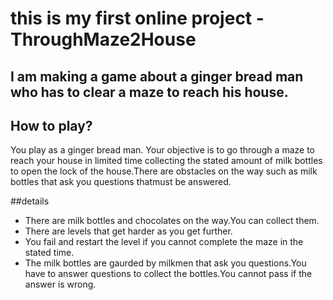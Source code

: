 # this is my first online project - ThroughMaze2House
## I am making a game about a ginger bread man who has to clear a maze to reach his house.
## How to play?
You play as a ginger bread man. Your objective is to go through a maze to reach your house in limited time collecting the stated amount of milk bottles to open the lock of the house.There are obstacles on the way such as milk bottles that ask you questions thatmust be answered.

##details
- There are milk bottles and chocolates on the way.You can collect them.
- There are levels that get harder as you get further.
- You fail and restart the level if you cannot complete the maze in the stated time.
- The milk bottles are gaurded by milkmen that ask you questions.You have to answer questions to collect the bottles.You cannot pass if the answer is wrong.
